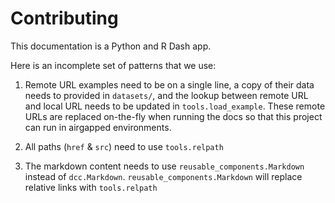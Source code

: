 # Contributing

This documentation is a Python and R Dash app.

Here is an incomplete set of patterns that we use:
1. Remote URL examples need to be on a single line, a copy of their data needs to provided in `datasets/`, and the lookup between remote URL and local URL needs to be updated in `tools.load_example`. These remote URLs are replaced on-the-fly when running the docs so that this project can run in airgapped environments.

2. All paths (`href` & `src`) need to use `tools.relpath`

3. The markdown content needs to use `reusable_components.Markdown` instead of `dcc.Markdown`. `reusable_components.Markdown` will replace relative links with `tools.relpath`
